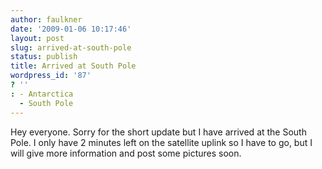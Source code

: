 ```yaml
---
author: faulkner
date: '2009-01-06 10:17:46'
layout: post
slug: arrived-at-south-pole
status: publish
title: Arrived at South Pole
wordpress_id: '87'
? ''
: - Antarctica
  - South Pole
---
```


Hey everyone. Sorry for the short update but I have arrived at the South Pole.
I only have 2 minutes left on the satellite uplink so I have to go, but I will
give more information and post some pictures soon.

